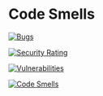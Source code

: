 # Code Smells

[![Bugs](https://sonarcloud.io/api/project_badges/measure?project=michalzuch_object-oriented-software&metric=bugs)](https://sonarcloud.io/summary/new_code?id=michalzuch_object-oriented-software)

[![Security Rating](https://sonarcloud.io/api/project_badges/measure?project=michalzuch_object-oriented-software&metric=security_rating)](https://sonarcloud.io/summary/new_code?id=michalzuch_object-oriented-software)

[![Vulnerabilities](https://sonarcloud.io/api/project_badges/measure?project=michalzuch_object-oriented-software&metric=vulnerabilities)](https://sonarcloud.io/summary/new_code?id=michalzuch_object-oriented-software)

[![Code Smells](https://sonarcloud.io/api/project_badges/measure?project=michalzuch_object-oriented-software&metric=code_smells)](https://sonarcloud.io/summary/new_code?id=michalzuch_object-oriented-software)